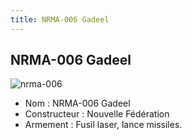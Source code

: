 ```yaml
---
title: NRMA-006 Gadeel
---
```


NRMA-006 Gadeel
---------------

![nrma-006](/images/stories/saga/gundamx/mechas/nrma-006.png)
- Nom : NRMA-006 Gadeel   
- Constructeur : Nouvelle Fédération  
- Armement : Fusil laser, lance missiles.

